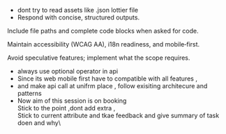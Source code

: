 - dont try to read assets like .json lottier file
- Respond with concise, structured outputs.

Include file paths and complete code blocks when asked for code.

Maintain accessibility (WCAG AA), i18n readiness, and mobile‑first.

Avoid speculative features; implement what the scope requires.
- always use optional operator in api
- Since its web mobile first have to compatible with all features ,
- and make api call at unifrm place , follow exisiting architecure and patterns
- Now aim of this session is on booking\
Stick to the point ,dont add extra ,\
Stick to current attribute and tkae feedback and give summary of task doen and why\